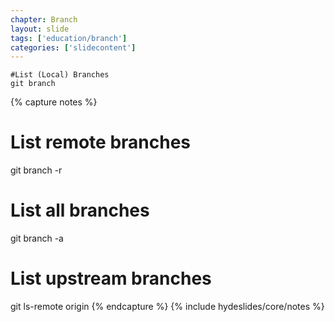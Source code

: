 ```yaml
---
chapter: Branch
layout: slide
tags: ['education/branch']
categories: ['slidecontent']
---
```


    #List (Local) Branches
    git branch

{% capture notes %}
# List remote branches
git branch -r

# List all branches
git branch -a

# List upstream branches
git ls-remote origin
{% endcapture %}
{% include hydeslides/core/notes %}
